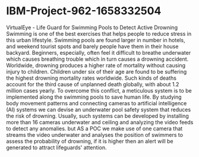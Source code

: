 # IBM-Project-962-1658332504
VirtualEye - Life Guard for Swimming Pools to Detect Active Drowning
             Swimming is one of the best exercises that helps people to reduce stress in this urban lifestyle. Swimming pools are found larger in number in hotels, and weekend tourist spots and barely people have them in their house backyard. Beginners, especially, often feel it difficult to breathe underwater which causes breathing trouble which in turn causes a drowning accident. Worldwide, drowning produces a higher rate of mortality without causing injury to children. Children under six of their age are found to be suffering the highest drowning mortality rates worldwide. Such kinds of deaths account for the third cause of unplanned death globally, with about 1.2  million cases yearly. To overcome this conflict, a meticulous system is to be implemented along the swimming pools to save human life. 
            By studying body movement patterns and connecting cameras to artificial intelligence (AI) systems we can devise an underwater pool safety system that reduces the risk of drowning.  Usually, such systems can be developed by installing more than 16 cameras underwater and ceiling and analyzing the video feeds to detect any anomalies. but  AS a POC we make use of one camera that streams the video underwater and analyses the position of swimmers to assess the probability of drowning, if it is higher then an alert will be generated to attract lifeguards' attention.
